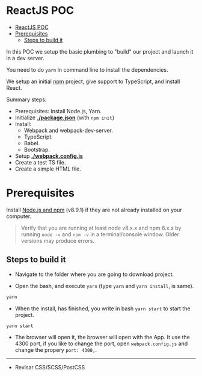 # ReactJS POC


<!-- TOC -->
- [ReactJS POC](#reactjs-poc)
- [Prerequisites](#prerequisites)
  - [Steps to build it](#steps-to-build-it)
<!-- /TOC -->


In this POC we setup the basic plumbing to "build" our project and launch it in a dev server.

You need to do `yarn` in command line to install the dependencies.

We setup an initial <abbr title="Node.js package manager, a package manager for the JavaScript runtime environment Node.js">npm</abbr> project, give support to TypeScript, and install React.<br />

Summary steps:

- Prerequisites: Install Node.js, Yarn.
- Initialize **[./package.json](./package.json)** (with `npm init`)
- Install:
    - Webpack and webpack-dev-server.
    - TypeScript.
    - Babel.
    - Bootstrap.
- Setup **[./webpack.config.js](./webpack.config.js)**
- Create a test TS file.
- Create a simple HTML file.

# Prerequisites

Install [Node.js and npm](https://nodejs.org/en/) (v8.9.1) if they are not already installed on your computer.

> Verify that you are running at least node v8.x.x and npm 6.x.x by running `node -v` and `npm -v` in a terminal/console window. Older versions may produce errors.

## Steps to build it

- Navigate to the folder where you are going to download project.

- Open the bash, and execute `yarn` (type `yarn` and `yarn install`, is same).

 ```bash
 yarn
 ```

- When the install, has finished, you write in bash `yarn start` to start the project. 

 ```bash
 yarn start
 ```

- The browser will open it, the browser will open with the App. It use the 4300 port, if you like to change the port, open `webpack.config.js` and change the propery `port: 4300,`.

<hr>

 - Revisar CSS/SCSS/PostCSS